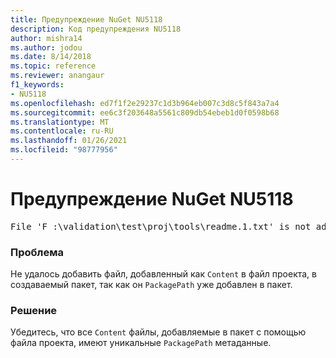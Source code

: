 ```yaml
---
title: Предупреждение NuGet NU5118
description: Код предупреждения NU5118
author: mishra14
ms.author: jodou
ms.date: 8/14/2018
ms.topic: reference
ms.reviewer: anangaur
f1_keywords:
- NU5118
ms.openlocfilehash: ed7f1f2e29237c1d3b964eb007c3d8c5f843a7a4
ms.sourcegitcommit: ee6c3f203648a5561c809db54ebeb1d0f0598b68
ms.translationtype: MT
ms.contentlocale: ru-RU
ms.lasthandoff: 01/26/2021
ms.locfileid: "98777956"
---
```

# <a name="nuget-warning-nu5118"></a>Предупреждение NuGet NU5118
<pre>File 'F :\validation\test\proj\tools\readme.1.txt' is not added because the package already contains file 'tools\readme.txt'</pre>

### <a name="issue"></a>Проблема

Не удалось добавить файл, добавленный как `Content` в файл проекта, в создаваемый пакет, так как он `PackagePath` уже добавлен в пакет.


### <a name="solution"></a>Решение

Убедитесь, что все `Content` файлы, добавляемые в пакет с помощью файла проекта, имеют уникальные `PackagePath` метаданные.

